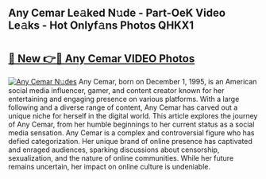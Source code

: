 ## Any Cemar Le𝚊ked N𝚞de - Part-OeK Video Le𝚊ks - Hot Onlyf𝚊ns Photos QHKX1

# <h2><a href="http://ac40938.deff.icu/?id=Any+Cemar">🔗 New 👉🔴 Any Cemar VIDEO Photos</a></h2>

[![Any Cemar N𝚞des](https://i.imgur.com/rIISA9y.gif)](http://ac40938.deff.icu/?id=Any+Cemar)
Any Cemar, born on December 1, 1995, is an American social media influencer, gamer, and content creator known for her entertaining and engaging presence on various platforms. With a large following and a diverse range of content, Any Cemar has carved out a unique niche for herself in the digital world. This article explores the journey of Any Cemar, from her humble beginnings to her current status as a social media sensation. Any Cemar is a complex and controversial figure who has defied categorization. Her unique brand of online presence has captivated and enraged audiences, sparking discussions about censorship, sexualization, and the nature of online communities. While her future remains uncertain, her impact on online culture is undeniable.
